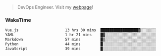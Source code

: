 > DevOps Engineer. Visit my [webpage](https://konst.fish)!

### WakaTime
<!--START_SECTION:waka-->

```txt
Vue.js                     13 hrs 30 mins  █████████████████▓░░░░░░░   70.15 %
YAML                       1 hr 21 mins    █▓░░░░░░░░░░░░░░░░░░░░░░░   07.03 %
Markdown                   57 mins         █▒░░░░░░░░░░░░░░░░░░░░░░░   04.94 %
Python                     44 mins         █░░░░░░░░░░░░░░░░░░░░░░░░   03.82 %
JavaScript                 39 mins         █░░░░░░░░░░░░░░░░░░░░░░░░   03.41 %
```

<!--END_SECTION:waka-->
